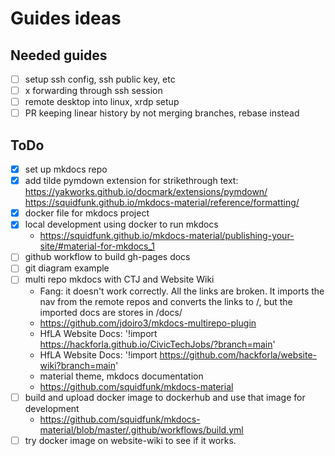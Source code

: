 # Guides ideas

## Needed guides
- [ ] setup ssh config, ssh public key, etc
- [ ] x forwarding through ssh session
- [ ] remote desktop into linux, xrdp setup
- [ ] PR keeping linear history by not merging branches, rebase instead

## ToDo
- [x] set up mkdocs repo
- [x] add tilde pymdown extension for strikethrough text: https://yakworks.github.io/docmark/extensions/pymdown/ https://squidfunk.github.io/mkdocs-material/reference/formatting/
- [x] docker file for mkdocs project
- [x] local development using docker to run mkdocs
  - https://squidfunk.github.io/mkdocs-material/publishing-your-site/#material-for-mkdocs_1
- [ ] github workflow to build gh-pages docs
- [ ] git diagram example
- [ ] multi repo mkdocs with CTJ and Website Wiki
  - Fang: it doesn't work correctly. All the links are broken. It imports the nav from the remote repos and converts the links to <remote>/<docname>, but the imported docs are stores in <remote>/docs/<docname>
  - https://github.com/jdoiro3/mkdocs-multirepo-plugin
  - HfLA Website Docs: '!import https://hackforla.github.io/CivicTechJobs/?branch=main'
  - HfLA Website Docs: '!import https://github.com/hackforla/website-wiki?branch=main'
  - material theme, mkdocs documentation
  - https://github.com/squidfunk/mkdocs-material
- [ ] build and upload docker image to dockerhub and use that image for development
  - https://github.com/squidfunk/mkdocs-material/blob/master/.github/workflows/build.yml
- [ ] try docker image on website-wiki to see if it works.
